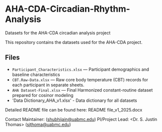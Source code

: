# AHA-CDA-Circadian-Rhythm-Analysis
Datasets for the AHA-CDA circadian analysis project

This repository contains the datasets used for the AHA-CDA project. 

## Files
- `Participant_Characteristics.xlsx` — Participant demographics and baseline characteristics
- `CBT.Raw-Data.xlsx` — Raw core body temperature (CBT) records for each participant in separate sheets.
- `AHA Dataset-Final.xlsx` — Final Harmonized constant-routine dataset prepared for cosinor modeling
- 'Data Dictionary_AHA_v1.xlsx' - Data dictionary for all datasets

Detailed README file can be found here: README file_v1_2025.docx

Contact
Maintainer: <Shubhi Jain> (<shubhijain@uabmc.edu>)
PI/Project Lead: <Dr. S. Justin Thomas> (<sjthoma@uabmc.edu>)
